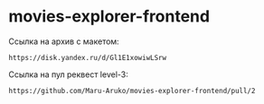 # movies-explorer-frontend

Ссылка на архив с макетом:

`https://disk.yandex.ru/d/Gl1E1xowiwLSrw`

Ссылка на пул реквест level-3:

`https://github.com/Maru-Aruko/movies-explorer-frontend/pull/2`
